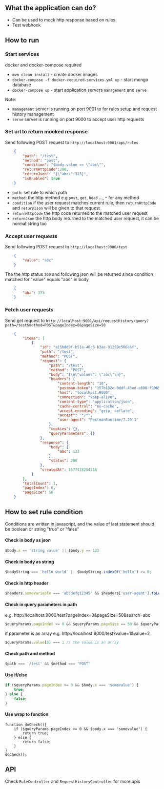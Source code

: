 ## What the application can do?
* Can be used to mock http response based on rules
* Test webhook
## How to run
### Start services
docker and docker-compose required
* `mvn clean install` - create docker images
* `docker-compose -f docker-required-services.yml up` - start mongo database
*  `docker-compose up` - start application servers `management` and `serve`

Note:
* `management` server is running on port 9001 to for rules setup and request history management
* `serve` server is running on port 9000 to accept user http requests
### Set url to return mocked response
Send following POST request to `http://localhost:9001/api/rules`
```json
    {
    	"path": "/test",
    	"method": "post",
    	"condition": "$body.value == \"abc\"",
    	"returnHttpCode":200,
    	"returnJson": "{\"abc\":123}",
    	"isEnabled": true
    }
```
- `path`: set rule to which path
- `method`: the http method e.g `post`, `get`, `head` ..., `*` for any method
- `condition` if the user request matches current rule, then `returnHttpCode` and `returnJson` will be given to that request
- `returnHttpCode` the http code returned to the matched user request
- `returnJson` the http body returned to the matched user request, it can be normal string too
### Accept user requests
Send following POST request to `http://localhost:9000/test` 
```json
    {
        "value": "abc"
    } 
```
The the http status `200` and following json will be returned since condition matched for "value" equals "abc" in body
```json
    {
        "abc": 123
    }
``` 
### Fetch user requests
Send get request to `http://localhost:9001/api/requestHistory/query?path=/test&method=POST&pageIndex=0&pageSize=50`
```json
    {
        "items": [
            {
                "id": "a15bdd9f-b51a-46c6-b3ae-81269c566a6f",
                "path": "/test",
                "method": "POST",
                "request": {
                    "path": "/test",
                    "method": "POST",
                    "body": "{\n\"value\": \"abc\"\n}",
                    "headers": {
                        "content-length": "18",
                        "postman-token": "157b182e-0ddf-43ed-a690-f9065c011a3d",
                        "host": "localhost:9000",
                        "connection": "keep-alive",
                        "content-type": "application/json",
                        "cache-control": "no-cache",
                        "accept-encoding": "gzip, deflate",
                        "accept": "*/*",
                        "user-agent": "PostmanRuntime/7.20.1"
                    },
                    "cookies": {},
                    "queryParameters": {}
                },
                "response": {
                    "body": {
                        "abc": 123
                    },
                    "status": 200
                },
                "createdAt": 1577478254718
            }
        ],
        "totalCount": 1,
        "pageIndex": 0,
        "pageSize": 50
    }
```
## How to set rule condition
Conditions are written in javascript, and the value of last statement should be boolean or string "true" or "false"
#### Check in body as json
```javascript
$body.x == 'string value' || $body.y == 123
```
#### Check in body as string
```javascript
$bodyString === `hello world` || $bodyString.indexOf('hello') >= 0; 
```
#### Check in http header
```javascript
$headers.someVariable === 'abcdefg12345' && $headers['user-agent'].toLocaleString().indexOf('postman') > 0 
```
#### Check in query parameters in path
e.g. http://localhost:9000/test?pageIndex=0&pageSize=50&search=abc
```javascript
$queryParams.pageIndex >= 0 && $queryParams.pageSize == 50 && $queryParams.search === 'abc'
```
if parameter is an array e.g. http://localhost:9000/test?value=1&value=2
```javascript
$queryParams.value[0] === 1 // the value is an array
``` 
#### Check path and method
```javascript
$path === '/test' && $method === 'POST'
```
#### Use if/else 
```javascript
if ($queryParams.pageIndex >= 0 && $body.x === 'somevalue') {
    true;
} else {
    false;
}
```
#### Use wrap to function
```
function doCheck(){
    if ($queryParams.pageIndex >= 0 && $body.x === 'somevalue') {
        return true;
    } else {
        return false;
    }
}
doCheck();
```
## API
Check `RuleController` and `RequestHistoryController` for more apis
